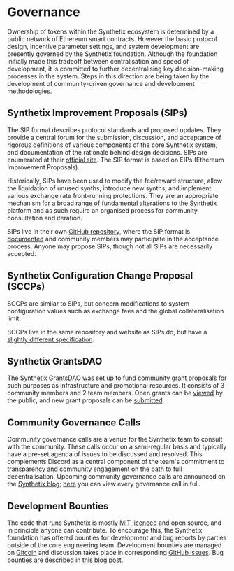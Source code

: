 # Governance

Ownership of tokens within the Synthetix ecosystem is determined by a public network of Ethereum smart contracts. However the basic protocol design, incentive parameter settings, and system development are presently governed by the Synthetix foundation. Although the foundation initially made this tradeoff between centralisation and speed of development, it is committed to further decentralising key decision-making processes in the system. Steps in this direction are being taken by the development of community-driven governance and development methodologies.

## Synthetix Improvement Proposals (SIPs)

The SIP format describes protocol standards and proposed updates. They provide a central forum for the submission, discussion, and acceptance of rigorous definitions of various components of the core Synthetix system, and documentation of the rationale behind design decisions. SIPs are enumerated at their [official site](https://sips.synthetix.io/). The SIP format is based on EIPs (Ethereum Improvement Proposals).

Historically, SIPs have been used to modify the fee/reward structure, allow the liquidation of unused synths, introduce new synths, and implement various exchange rate front-running protections. They are an appropriate mechanism for a broad range of fundamental alterations to the Synthetix platform and as such require an organised process for community consultation and iteration.

SIPs live in their own [GitHub repository](https://github.com/Synthetixio/SIPs), where the SIP format is [documented](https://github.com/Synthetixio/SIPs/blob/master/SIPS/sip-1.md) and community members may participate in the acceptance process. Anyone may propose SIPs, though not all SIPs are necessarily accepted.

## Synthetix Configuration Change Proposal (SCCPs)

SCCPs are similar to SIPs, but concern modifications to system configuration values such as exchange fees and the global collateralisation limit.

SCCPs live in the same repository and website as SIPs do, but have a [slightly different specification](https://github.com/Synthetixio/SIPs/blob/master/SCCP/sccp-1.md).

## Synthetix GrantsDAO

The Synthetix GrantsDAO was set up to fund community grant proposals for such purposes as infrastructure and promotional resources. It consists of 3 community members and 2 team members. Open grants can be [viewed](https://snxgrants.io/) by the public, and new grant proposals can be [submitted](https://github.com/Synthetixio/snx-grants-dao/blob/master/proposals/proposal-template.md).

## Community Governance Calls

Community governance calls are a venue for the Synthetix team to consult with the community. These calls occur on a semi-regular basis and typically have a pre-set agenda of issues to be discussed and resolved. This complements Discord as a central component of the team's commitment to transparency and community engagement on the path to full decentralisation. Upcoming community governance calls are announced on the [Synthetix blog](https://blog.synthetix.io/); [here](https://www.youtube.com/channel/UCxsxeKabeNtozsolSM_1nuw) you can view every governance call in full. 

## Development Bounties

The code that runs Synthetix is mostly [MIT licenced](https://github.com/Synthetixio/synthetix/blob/master/LICENSE) and open source, and in principle anyone can contribute. To encourage this, the Synthetix foundation has offered bounties for development and bug reports by parties outside of the core engineering team. Development bounties are managed on [Gitcoin](https://gitcoin.co/profile/Synthetixio) and discussion takes place in corresponding [GitHub issues](https://github.com/Synthetixio/synthetix/issues). Bug bounties are described in [this blog post](https://blog.synthetix.io/synthetix-bug-bounties/).
